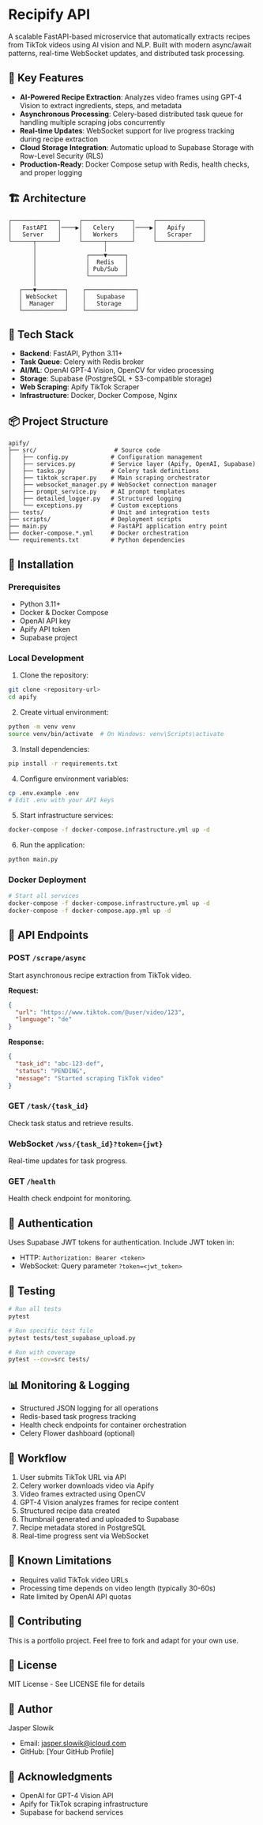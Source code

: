 # Recipify API

A scalable FastAPI-based microservice that automatically extracts recipes from TikTok videos using AI vision and NLP. Built with modern async/await patterns, real-time WebSocket updates, and distributed task processing.

## 🎯 Key Features

- **AI-Powered Recipe Extraction**: Analyzes video frames using GPT-4 Vision to extract ingredients, steps, and metadata
- **Asynchronous Processing**: Celery-based distributed task queue for handling multiple scraping jobs concurrently
- **Real-time Updates**: WebSocket support for live progress tracking during recipe extraction
- **Cloud Storage Integration**: Automatic upload to Supabase Storage with Row-Level Security (RLS)
- **Production-Ready**: Docker Compose setup with Redis, health checks, and proper logging

## 🏗️ Architecture

```
┌─────────────┐     ┌──────────────┐     ┌─────────────┐
│   FastAPI   │────▶│   Celery     │────▶│   Apify     │
│   Server    │     │   Workers    │     │   Scraper   │
└──────┬──────┘     └──────┬───────┘     └─────────────┘
       │                   │
       │              ┌────▼─────┐
       │              │  Redis   │
       │              │ Pub/Sub  │
       │              └──────────┘
       │
   ┌───▼────────┐    ┌──────────────┐
   │ WebSocket  │    │   Supabase   │
   │  Manager   │    │   Storage    │
   └────────────┘    └──────────────┘
```

## 🚀 Tech Stack

- **Backend**: FastAPI, Python 3.11+
- **Task Queue**: Celery with Redis broker
- **AI/ML**: OpenAI GPT-4 Vision, OpenCV for video processing
- **Storage**: Supabase (PostgreSQL + S3-compatible storage)
- **Web Scraping**: Apify TikTok Scraper
- **Infrastructure**: Docker, Docker Compose, Nginx

## 📦 Project Structure

```
apify/
├── src/                      # Source code
│   ├── config.py            # Configuration management
│   ├── services.py          # Service layer (Apify, OpenAI, Supabase)
│   ├── tasks.py             # Celery task definitions
│   ├── tiktok_scraper.py    # Main scraping orchestrator
│   ├── websocket_manager.py # WebSocket connection manager
│   ├── prompt_service.py    # AI prompt templates
│   ├── detailed_logger.py   # Structured logging
│   └── exceptions.py        # Custom exceptions
├── tests/                   # Unit and integration tests
├── scripts/                 # Deployment scripts
├── main.py                  # FastAPI application entry point
├── docker-compose.*.yml     # Docker orchestration
└── requirements.txt         # Python dependencies
```

## 🔧 Installation

### Prerequisites

- Python 3.11+
- Docker & Docker Compose
- OpenAI API key
- Apify API token
- Supabase project

### Local Development

1. Clone the repository:
```bash
git clone <repository-url>
cd apify
```

2. Create virtual environment:
```bash
python -m venv venv
source venv/bin/activate  # On Windows: venv\Scripts\activate
```

3. Install dependencies:
```bash
pip install -r requirements.txt
```

4. Configure environment variables:
```bash
cp .env.example .env
# Edit .env with your API keys
```

5. Start infrastructure services:
```bash
docker-compose -f docker-compose.infrastructure.yml up -d
```

6. Run the application:
```bash
python main.py
```

### Docker Deployment

```bash
# Start all services
docker-compose -f docker-compose.infrastructure.yml up -d
docker-compose -f docker-compose.app.yml up -d
```

## 📡 API Endpoints

### POST `/scrape/async`
Start asynchronous recipe extraction from TikTok video.

**Request:**
```json
{
  "url": "https://www.tiktok.com/@user/video/123",
  "language": "de"
}
```

**Response:**
```json
{
  "task_id": "abc-123-def",
  "status": "PENDING",
  "message": "Started scraping TikTok video"
}
```

### GET `/task/{task_id}`
Check task status and retrieve results.

### WebSocket `/wss/{task_id}?token={jwt}`
Real-time updates for task progress.

### GET `/health`
Health check endpoint for monitoring.

## 🔐 Authentication

Uses Supabase JWT tokens for authentication. Include JWT token in:
- HTTP: `Authorization: Bearer <token>`
- WebSocket: Query parameter `?token=<jwt_token>`

## 🧪 Testing

```bash
# Run all tests
pytest

# Run specific test file
pytest tests/test_supabase_upload.py

# Run with coverage
pytest --cov=src tests/
```

## 📊 Monitoring & Logging

- Structured JSON logging for all operations
- Redis-based task progress tracking
- Health check endpoints for container orchestration
- Celery Flower dashboard (optional)

## 🔄 Workflow

1. User submits TikTok URL via API
2. Celery worker downloads video via Apify
3. Video frames extracted using OpenCV
4. GPT-4 Vision analyzes frames for recipe content
5. Structured recipe data created
6. Thumbnail generated and uploaded to Supabase
7. Recipe metadata stored in PostgreSQL
8. Real-time progress sent via WebSocket

## 🚧 Known Limitations

- Requires valid TikTok video URLs
- Processing time depends on video length (typically 30-60s)
- Rate limited by OpenAI API quotas

## 🤝 Contributing

This is a portfolio project. Feel free to fork and adapt for your own use.

## 📝 License

MIT License - See LICENSE file for details

## 👤 Author

Jasper Slowik
- Email: jasper.slowik@icloud.com
- GitHub: [Your GitHub Profile]

## 🙏 Acknowledgments

- OpenAI for GPT-4 Vision API
- Apify for TikTok scraping infrastructure
- Supabase for backend services
